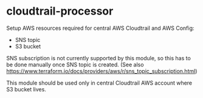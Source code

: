 # cloudtrail-processor

Setup AWS resources required for central AWS Cloudtrail and AWS Config:

* SNS topic
* S3 bucket

SNS subscription is not currently supported by this module, so this has to be done manually once SNS topic is created. (See also https://www.terraform.io/docs/providers/aws/r/sns_topic_subscription.html)

This module should be used only in central Cloudtrail AWS account where S3 bucket lives.